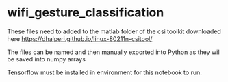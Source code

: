 # wifi_gesture_classification

These files need to added to the matlab folder of the csi toolkit downloaded here https://dhalperi.github.io/linux-80211n-csitool/

The files can be named and then manually exported into Python as they will be saved into numpy arrays

Tensorflow must be installed in environment for this notebook to run.
